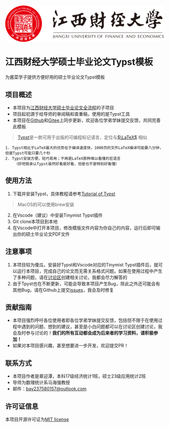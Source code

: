 [![jxufe](assets/江西财经大学相关元素/江西财经大学-logo.svg)](https://www.jxufe.edu.cn/)

# 江西财经大学硕士毕业论文Typst模板

为酱菜学子提供方便好用的硕士毕业论文Typst模板

## 项目概述​

- 本项目为[江西财经大学硕士毕业论文全流程](https://github.com/MaxforCherubim/Jxufe-master-thesis-process)的子项目
- 项目起初源于给导师的审阅稿和查重稿，使用的是Typst工具
- 本项目在[Github](https://github.com/MaxforCherubim/Jxufe-master-thesis-Typst-template)和[Gitee](https://gitee.com/maxforcherubim/Jxufe-master-thesis-Typst-template)上同步更新，欢迎各位学弟学妹提交反馈，共同完善此模板

> [Typst](https://typst.app/)是一款可用于出版的可编程标记语言，定位与[$\LaTeX$](https://www.latex-project.org/) 相似

    1. Typst相比于LaTeX最大的优势在于编译速度快，1000页的文件LaTeX编译可能要八分钟，但是Typst可能只要几十秒
    2. Typst安装方便，轻巧易用；不再是LaTeX那种难以看懂的宏语言
        （好吧我承认Typst虽然好看是好看，但是也不是特别好看懂）

## 使用方法​

1. 下载并安装Typst，具体教程请参考[Tutorial of Typst](https://typst.app/docs/tutorial/)

> MacOS的可以使用brew安装

2. 在Vscode（建议）中安装Tinymist Typst插件
3. Git clone本项目到本地
4. 在Vscode中打开本项目，修改模版文件内容为你自己的内容，运行后即可输出你的硕士毕业论文PDF文件

## 注意事项​

1. 本项目较为傻瓜，安装好Typst和Vscode对应的Tinymist Typst插件后，就可以运行本项目，完成自己的论文而无需关系格式问题。如果在使用过程中产生了多种问题，请在[讨论区](https://github.com/MaxforCherubim/Jxufe-thesis-defence-Revealjs-template/discussions)创建相关讨论，我都会尽力解答的
2. 由于Tpyst也在不断更新，可能会导致本项目产生Bug，除此之外还可能会有其他Bug，请在Github上提交[issues](https://github.com/MaxforCherubim/Jxufe-thesis-defence-Revealjs-template/issues)，我会及时修复

## 贡献指南​

- 本项目强烈呼吁各位使用者即各位学弟学妹提交反馈，包括但不限于在使用过程中遇到的问题、想到的建议，甚至是小白问题都可以在讨论区创建讨论，我会及时参与讨论的！**我们的所有互动都会成为后来者的学习资料，请积极参加！**
- 如果对本项目感兴趣，甚至想要进一步开发，欢迎提交PR！

## 联系方式​

- 本项目作者是章迎潭，本科17级经济统计1班，硕士23级应用统计2班
- 导师为数理统计系马海强教授
- 邮件：<EMAIL><bay237580157@outlook.com>

## 许可证信息​

本项目开源许可证为[MIT license](https://opensource.org/license/mit/)
